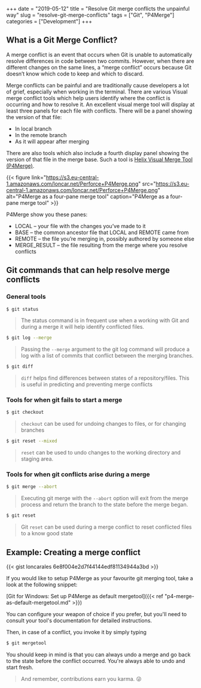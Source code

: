 +++
date = "2019-05-12"
title = "Resolve Git merge conflicts the unpainful way"
slug = "resolve-git-merge-conflicts"
tags = ["Git", "P4Merge"]
categories = ["Development"]
+++

## What is a Git Merge Conflict?

A merge conflict is an event that occurs when Git is unable to automatically resolve differences in code between two commits. However, when there are different changes on the same lines, a “merge conflict” occurs because Git doesn’t know which code to keep and which to discard.

Merge conflicts can be painful and are traditionally cause developers a lot of grief, especially when working in the terminal. There are various Visual merge conflict tools which help users identify where the conflict is occurring and how to resolve it. An excellent visual merge tool will display at least three panels for each file with conflicts. There will be a panel showing the version of that file:

* In local branch
* In the remote branch
* As it will appear after merging

There are also tools which also include a fourth display panel showing the version of that file in the merge base. Such a tool is [Helix Visual Merge Tool (P4Merge)](https://www.perforce.com/downloads/visual-merge-tool).


{{< figure link="https://s3.eu-central-1.amazonaws.com/loncar.net/Perforce+P4Merge.png" src="https://s3.eu-central-1.amazonaws.com/loncar.net/Perforce+P4Merge.png" alt="P4Merge as a four-pane merge tool" caption="P4Merge as a four-pane merge tool" >}}

P4Merge show you these panes:

* LOCAL – your file with the changes you’ve made to it
* BASE – the common ancestor file that LOCAL and REMOTE came from
* REMOTE – the file you’re merging in, possibly authored by someone else
* MERGE_RESULT – the file resulting from the merge where you resolve conflicts

## Git commands that can help resolve merge conflicts

### General tools

```bash
$ git status
```
> The status command is in frequent use when a working with Git and during a merge it will help identify conflicted files.

```bash
$ git log --merge
```
> Passing the `--merge` argument to the git log command will produce a log with a list of commits that conflict between the merging branches.

```bash
$ git diff
```
> `diff` helps find differences between states of a repository/files. This is useful in predicting and preventing merge conflicts

### Tools for when git fails to start a merge

```bash
$ git checkout
```
> `checkout` can be used for undoing changes to files, or for changing branches

```bash
$ git reset --mixed
```
> `reset` can be used to undo changes to the working directory and staging area.

### Tools for when git conflicts arise during a merge

```bash
$ git merge --abort
```

> Executing git merge with the `--abort` option will exit from the merge process and return the branch to the state before the merge began.

```bash
$ git reset
```

> Git `reset` can be used during a merge conflict to reset conflicted files to a know good state

## Example: Creating a merge conflict

{{< gist loncarales 6e8f004e2d7f44144edf81134944a3bd >}}

If you would like to setup P4Merge as your favourite git merging tool, take a look at the following snippet: 

[Git for Windows: Set up P4Merge as default mergetool]({{< ref "p4-merge-as-default-mergetool.md" >}})

You can configure your weapon of choice if you prefer, but you'll need to consult your tool's documentation for detailed instructions.

Then, in case of a conflict, you invoke it by simply typing

```bash
$ git mergetool
```

You should keep in mind is that you can always undo a merge and go back to the state before the conflict occurred. You're always able to undo and start fresh.

> And remember, contributions earn you karma. 😜
